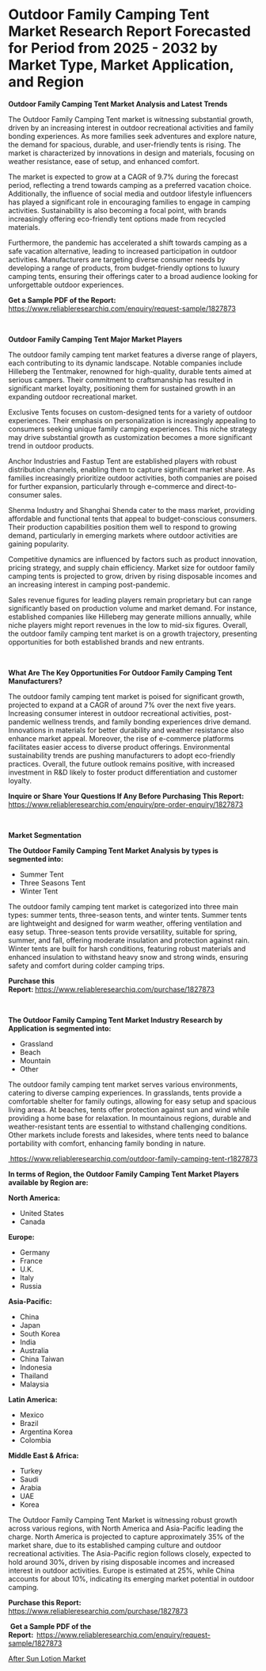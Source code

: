 <p><h1>Outdoor Family Camping Tent Market Research Report Forecasted for Period from 2025 -  2032 by Market Type, Market Application, and Region</h1></p><p><strong>Outdoor Family Camping Tent Market Analysis and Latest Trends</strong></p>
<p><p>The Outdoor Family Camping Tent market is witnessing substantial growth, driven by an increasing interest in outdoor recreational activities and family bonding experiences. As more families seek adventures and explore nature, the demand for spacious, durable, and user-friendly tents is rising. The market is characterized by innovations in design and materials, focusing on weather resistance, ease of setup, and enhanced comfort.</p><p>The market is expected to grow at a CAGR of 9.7% during the forecast period, reflecting a trend towards camping as a preferred vacation choice. Additionally, the influence of social media and outdoor lifestyle influencers has played a significant role in encouraging families to engage in camping activities. Sustainability is also becoming a focal point, with brands increasingly offering eco-friendly tent options made from recycled materials. </p><p>Furthermore, the pandemic has accelerated a shift towards camping as a safe vacation alternative, leading to increased participation in outdoor activities. Manufacturers are targeting diverse consumer needs by developing a range of products, from budget-friendly options to luxury camping tents, ensuring their offerings cater to a broad audience looking for unforgettable outdoor experiences.</p></p>
<p><strong>Get a Sample PDF of the Report:&nbsp;</strong> <a href="https://www.reliableresearchiq.com/enquiry/request-sample/1827873?utm_campaign=3099&utm_medium=2&utm_source=Github&utm_content=ia&utm_term=04042025&utm_id=outdoor-family-camping-tent">https://www.reliableresearchiq.com/enquiry/request-sample/1827873</a></p>
<p>&nbsp;</p>
<p><strong>Outdoor Family Camping Tent Major Market Players</strong></p>
<p><p>The outdoor family camping tent market features a diverse range of players, each contributing to its dynamic landscape. Notable companies include Hilleberg the Tentmaker, renowned for high-quality, durable tents aimed at serious campers. Their commitment to craftsmanship has resulted in significant market loyalty, positioning them for sustained growth in an expanding outdoor recreational market.</p><p>Exclusive Tents focuses on custom-designed tents for a variety of outdoor experiences. Their emphasis on personalization is increasingly appealing to consumers seeking unique family camping experiences. This niche strategy may drive substantial growth as customization becomes a more significant trend in outdoor products.</p><p>Anchor Industries and Fastup Tent are established players with robust distribution channels, enabling them to capture significant market share. As families increasingly prioritize outdoor activities, both companies are poised for further expansion, particularly through e-commerce and direct-to-consumer sales.</p><p>Shenma Industry and Shanghai Shenda cater to the mass market, providing affordable and functional tents that appeal to budget-conscious consumers. Their production capabilities position them well to respond to growing demand, particularly in emerging markets where outdoor activities are gaining popularity.</p><p>Competitive dynamics are influenced by factors such as product innovation, pricing strategy, and supply chain efficiency. Market size for outdoor family camping tents is projected to grow, driven by rising disposable incomes and an increasing interest in camping post-pandemic.</p><p>Sales revenue figures for leading players remain proprietary but can range significantly based on production volume and market demand. For instance, established companies like Hilleberg may generate millions annually, while niche players might report revenues in the low to mid-six figures. Overall, the outdoor family camping tent market is on a growth trajectory, presenting opportunities for both established brands and new entrants.</p></p>
<p>&nbsp;</p>
<p><strong>What Are The Key Opportunities For Outdoor Family Camping Tent Manufacturers?</strong></p>
<p><p>The outdoor family camping tent market is poised for significant growth, projected to expand at a CAGR of around 7% over the next five years. Increasing consumer interest in outdoor recreational activities, post-pandemic wellness trends, and family bonding experiences drive demand. Innovations in materials for better durability and weather resistance also enhance market appeal. Moreover, the rise of e-commerce platforms facilitates easier access to diverse product offerings. Environmental sustainability trends are pushing manufacturers to adopt eco-friendly practices. Overall, the future outlook remains positive, with increased investment in R&D likely to foster product differentiation and customer loyalty.</p></p>
<p><strong>Inquire or Share Your Questions If Any Before Purchasing This Report:</strong> <a href="https://www.reliableresearchiq.com/enquiry/pre-order-enquiry/1827873?utm_campaign=3099&utm_medium=2&utm_source=Github&utm_content=ia&utm_term=04042025&utm_id=outdoor-family-camping-tent">https://www.reliableresearchiq.com/enquiry/pre-order-enquiry/1827873</a></p>
<p>&nbsp;</p>
<p><strong>Market Segmentation</strong></p>
<p><strong>The Outdoor Family Camping Tent Market Analysis by types is segmented into:</strong></p>
<p><ul><li>Summer Tent</li><li>Three Seasons Tent</li><li>Winter Tent</li></ul></p>
<p><p>The outdoor family camping tent market is categorized into three main types: summer tents, three-season tents, and winter tents. Summer tents are lightweight and designed for warm weather, offering ventilation and easy setup. Three-season tents provide versatility, suitable for spring, summer, and fall, offering moderate insulation and protection against rain. Winter tents are built for harsh conditions, featuring robust materials and enhanced insulation to withstand heavy snow and strong winds, ensuring safety and comfort during colder camping trips.</p></p>
<p><strong>Purchase this Report:&nbsp;</strong><a href="https://www.reliableresearchiq.com/purchase/1827873?utm_campaign=3099&utm_medium=2&utm_source=Github&utm_content=ia&utm_term=04042025&utm_id=outdoor-family-camping-tent">https://www.reliableresearchiq.com/purchase/1827873</a></p>
<p>&nbsp;</p>
<p><strong>The Outdoor Family Camping Tent Market Industry Research by Application is segmented into:</strong></p>
<p><ul><li>Grassland</li><li>Beach</li><li>Mountain</li><li>Other</li></ul></p>
<p><p>The outdoor family camping tent market serves various environments, catering to diverse camping experiences. In grasslands, tents provide a comfortable shelter for family outings, allowing for easy setup and spacious living areas. At beaches, tents offer protection against sun and wind while providing a home base for relaxation. In mountainous regions, durable and weather-resistant tents are essential to withstand challenging conditions. Other markets include forests and lakesides, where tents need to balance portability with comfort, enhancing family bonding in nature.</p></p>
<p><a href="https://www.reliableresearchiq.com/outdoor-family-camping-tent-r1827873?utm_campaign=3099&utm_medium=2&utm_source=Github&utm_content=ia&utm_term=04042025&utm_id=outdoor-family-camping-tent">&nbsp;https://www.reliableresearchiq.com/outdoor-family-camping-tent-r1827873</a></p>
<p><strong>In terms of Region, the Outdoor Family Camping Tent Market Players available by Region are:</strong></p>
<p>
    <p> <strong> North America: </strong>
        <ul>
            <li>United States</li>
            <li>Canada</li>
        </ul>
        </p> 
    <p> <strong> Europe: </strong>
        <ul>
            <li>Germany</li>
            <li>France</li>
            <li>U.K.</li>
            <li>Italy</li>
            <li>Russia</li>
        </ul>
        </p> 
    <p> <strong> Asia-Pacific: </strong>
        <ul>
            <li>China</li>
            <li>Japan</li>
            <li>South Korea</li>
            <li>India</li>
            <li>Australia</li>
            <li>China Taiwan</li>
            <li>Indonesia</li>
            <li>Thailand</li>
            <li>Malaysia</li>
        </ul>
        </p> 
    <p> <strong> Latin America: </strong>
        <ul>
            <li>Mexico</li>
            <li>Brazil</li>
            <li>Argentina Korea</li>
            <li>Colombia</li>
        </ul>
        </p> 
    <p> <strong> Middle East & Africa: </strong>
        <ul>
            <li>Turkey</li>
            <li>Saudi</li>
            <li>Arabia</li>
            <li>UAE</li>
            <li>Korea</li>
        </ul>
    </p>
    </p>
<p><p>The Outdoor Family Camping Tent Market is witnessing robust growth across various regions, with North America and Asia-Pacific leading the charge. North America is projected to capture approximately 35% of the market share, due to its established camping culture and outdoor recreational activities. The Asia-Pacific region follows closely, expected to hold around 30%, driven by rising disposable incomes and increased interest in outdoor activities. Europe is estimated at 25%, while China accounts for about 10%, indicating its emerging market potential in outdoor camping.</p></p>
<p><strong>Purchase this Report: </strong><a href="https://www.reliableresearchiq.com/purchase/1827873?utm_campaign=3099&utm_medium=2&utm_source=Github&utm_content=ia&utm_term=04042025&utm_id=outdoor-family-camping-tent">https://www.reliableresearchiq.com/purchase/1827873</a></p>
<p>&nbsp;<strong>Get a Sample PDF of the Report:&nbsp;&nbsp;</strong><a href="https://www.reliableresearchiq.com/enquiry/request-sample/1827873?utm_campaign=3099&utm_medium=2&utm_source=Github&utm_content=ia&utm_term=04042025&utm_id=outdoor-family-camping-tent">https://www.reliableresearchiq.com/enquiry/request-sample/1827873</a></p>
<p><strong></strong></p>
<p><p><a href="https://github.com/shopovdjondo/Market-Research-Report-List-1/blob/main/after-sun-lotion-market.md?utm_campaign=3099&utm_medium=2&utm_source=Github&utm_content=ia&utm_term=04042025&utm_id=outdoor-family-camping-tent">After Sun Lotion Market</a></p></p>